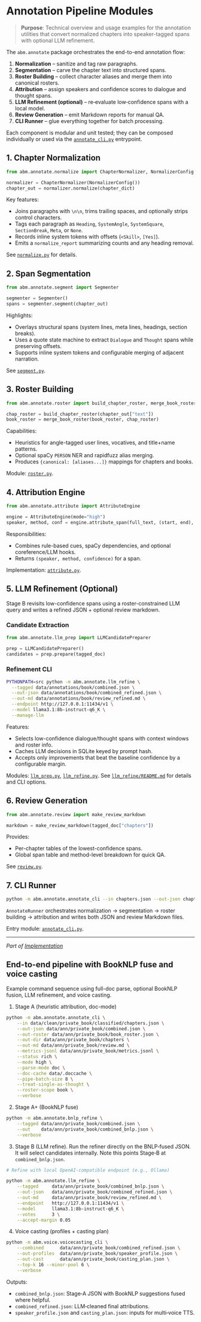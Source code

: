 # Annotation Pipeline Modules

> **Purpose**: Technical overview and usage examples for the annotation utilities that convert normalized chapters into speaker-tagged spans with optional LLM refinement.

The `abm.annotate` package orchestrates the end-to-end annotation flow:

1. **Normalization** – sanitize and tag raw paragraphs.
2. **Segmentation** – carve the chapter text into structured spans.
3. **Roster Building** – collect character aliases and merge them into canonical rosters.
4. **Attribution** – assign speakers and confidence scores to dialogue and thought spans.
5. **LLM Refinement (optional)** – re‑evaluate low‑confidence spans with a local model.
6. **Review Generation** – emit Markdown reports for manual QA.
7. **CLI Runner** – glue everything together for batch processing.

Each component is modular and unit tested; they can be composed individually or used via the [`annotate_cli.py`](../../../src/abm/annotate/annotate_cli.py) entrypoint.

## 1. Chapter Normalization

```python
from abm.annotate.normalize import ChapterNormalizer, NormalizerConfig

normalizer = ChapterNormalizer(NormalizerConfig())
chapter_out = normalizer.normalize(chapter_dict)
```

Key features:

- Joins paragraphs with `\n\n`, trims trailing spaces, and optionally strips control characters.
- Tags each paragraph as `Heading`, `SystemAngle`, `SystemSquare`, `SectionBreak`, `Meta`, or `None`.
- Records inline system tokens with offsets (`<Skill>`, `[Yes]`).
- Emits a `normalize_report` summarizing counts and any heading removal.

See [`normalize.py`](../../../src/abm/annotate/normalize.py) for details.

## 2. Span Segmentation

```python
from abm.annotate.segment import Segmenter

segmenter = Segmenter()
spans = segmenter.segment(chapter_out)
```

Highlights:

- Overlays structural spans (system lines, meta lines, headings, section breaks).
- Uses a quote state machine to extract `Dialogue` and `Thought` spans while preserving offsets.
- Supports inline system tokens and configurable merging of adjacent narration.

See [`segment.py`](../../../src/abm/annotate/segment.py).

## 3. Roster Building

```python
from abm.annotate.roster import build_chapter_roster, merge_book_roster

chap_roster = build_chapter_roster(chapter_out["text"])
book_roster = merge_book_roster(book_roster, chap_roster)
```

Capabilities:

- Heuristics for angle-tagged user lines, vocatives, and title+name patterns.
- Optional spaCy `PERSON` NER and rapidfuzz alias merging.
- Produces `{canonical: [aliases...]}` mappings for chapters and books.

Module: [`roster.py`](../../../src/abm/annotate/roster.py).

## 4. Attribution Engine

```python
from abm.annotate.attribute import AttributeEngine

engine = AttributeEngine(mode="high")
speaker, method, conf = engine.attribute_span(full_text, (start, end), span_type, roster)
```

Responsibilities:

- Combines rule-based cues, spaCy dependencies, and optional coreference/LLM hooks.
- Returns `(speaker, method, confidence)` for a span.

Implementation: [`attribute.py`](../../../src/abm/annotate/attribute.py).

## 5. LLM Refinement (Optional)

Stage B revisits low-confidence spans using a roster-constrained LLM
query and writes a refined JSON + optional review markdown.

### Candidate Extraction

```python
from abm.annotate.llm_prep import LLMCandidatePreparer

prep = LLMCandidatePreparer()
candidates = prep.prepare(tagged_doc)
```

### Refinement CLI

```bash
PYTHONPATH=src python -m abm.annotate.llm_refine \
  --tagged data/annotations/book/combined.json \
  --out-json data/annotations/book/combined_refined.json \
  --out-md data/annotations/book/review_refined.md \
  --endpoint http://127.0.0.1:11434/v1 \
  --model llama3.1:8b-instruct-q6_K \
  --manage-llm
```

Features:

- Selects low-confidence dialogue/thought spans with context windows and roster info.
- Caches LLM decisions in SQLite keyed by prompt hash.
- Accepts only improvements that beat the baseline confidence by a configurable margin.

Modules: [`llm_prep.py`](../../../src/abm/annotate/llm_prep.py), [`llm_refine.py`](../../../src/abm/annotate/llm_refine.py). See [`llm_refine/README.md`](llm_refine/README.md) for details and CLI options.

## 6. Review Generation

```python
from abm.annotate.review import make_review_markdown

markdown = make_review_markdown(tagged_doc["chapters"])
```

Provides:

- Per-chapter tables of the lowest-confidence spans.
- Global span table and method-level breakdown for quick QA.

See [`review.py`](../../../src/abm/annotate/review.py).

## 7. CLI Runner

```bash
python -m abm.annotate.annotate_cli --in chapters.json --out-json chapters_tagged.json --out-md chapters_review.md
```

`AnnotateRunner` orchestrates normalization → segmentation → roster building → attribution and writes both JSON and review Markdown files.

Entry module: [`annotate_cli.py`](../../../src/abm/annotate/annotate_cli.py).

---

*Part of [Implementation](../README.md)*

## End-to-end pipeline with BookNLP fuse and voice casting

Example command sequence using full-doc parse, optional BookNLP fusion, LLM refinement, and voice casting.

1) Stage A (heuristic attribution, doc-mode)

```bash
python -m abm.annotate.annotate_cli \
	--in data/clean/private_book/classified/chapters.json \
	--out-json data/ann/private_book/combined.json \
	--out-roster data/ann/private_book/book_roster.json \
	--out-dir data/ann/private_book/chapters \
	--out-md data/ann/private_book/review.md \
	--metrics-jsonl data/ann/private_book/metrics.jsonl \
	--status rich \
	--mode high \
	--parse-mode doc \
	--doc-cache data/.doccache \
	--pipe-batch-size 8 \
	--treat-single-as-thought \
	--roster-scope book \
	--verbose
```

2) Stage A+ (BookNLP fuse)

```bash
python -m abm.annotate.bnlp_refine \
	--tagged data/ann/private_book/combined.json \
	--out    data/ann/private_book/combined_bnlp.json \
	--verbose
```

3) Stage B (LLM refine). Run the refiner directly on the BNLP‑fused JSON. It will select candidates internally. Note this points Stage‑B at `combined_bnlp.json`.

```bash
# Refine with local OpenAI-compatible endpoint (e.g., Ollama)

python -m abm.annotate.llm_refine \
	--tagged     data/ann/private_book/combined_bnlp.json \
	--out-json   data/ann/private_book/combined_refined.json \
	--out-md     data/ann/private_book/review_refined.md \
	--endpoint   http://127.0.0.1:11434/v1 \
	--model      llama3.1:8b-instruct-q6_K \
	--votes      3 \
	--accept-margin 0.05
```

4) Voice casting (profiles + casting plan)

```bash
python -m abm.voice.voicecasting_cli \
	--combined      data/ann/private_book/combined_refined.json \
	--out-profiles  data/ann/private_book/speaker_profile.json \
	--out-cast      data/ann/private_book/casting_plan.json \
	--top-k 16 --minor-pool 6 \
	--verbose
```

Outputs:

- `combined_bnlp.json`: Stage‑A JSON with BookNLP suggestions fused where helpful.
- `combined_refined.json`: LLM‑cleaned final attributions.
- `speaker_profile.json` and `casting_plan.json`: inputs for multi‑voice TTS.
